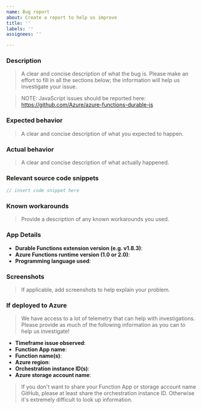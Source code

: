 ```yaml
---
name: Bug report
about: Create a report to help us improve
title: ''
labels: ''
assignees: ''

---
```


### Description
> A clear and concise description of what the bug is. Please make an effort to fill in all the sections below; the information will help us investigate your issue.

> NOTE: JavaScript issues should be reported here: https://github.com/Azure/azure-functions-durable-js

### Expected behavior
> A clear and concise description of what you expected to happen.

### Actual behavior
> A clear and concise description of what actually happened.

### Relevant source code snippets
```csharp
// insert code snippet here
```

### Known workarounds
> Provide a description of any known workarounds you used.

### App Details

- **Durable Functions extension version (e.g. v1.8.3)**:
- **Azure Functions runtime version (1.0 or 2.0)**:
- **Programming language used**:

### Screenshots
> If applicable, add screenshots to help explain your problem.

### If deployed to Azure
> We have access to a lot of telemetry that can help with investigations. Please provide as much of the following information as you can to help us investigate!

- **Timeframe issue observed**:
- **Function App name**:
- **Function name(s)**:
- **Azure region**:
- **Orchestration instance ID(s)**:
- **Azure storage account name**:

> If you don't want to share your Function App or storage account name GitHub, please at least share the orchestration instance ID. Otherwise it's extremely difficult to look up information.
